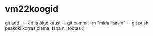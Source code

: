 # vm22koogid

git add . -- cd ja õige kaust -- git commit -m "mida lisasin"  -- git push 
peakdki korras olema, täna nii töötas :)